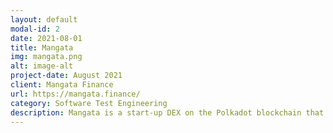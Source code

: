 ```yaml
---
layout: default
modal-id: 2
date: 2021-08-01
title: Mangata
img: mangata.png
alt: image-alt
project-date: August 2021
client: Mangata Finance
url: https://mangata.finance/
category: Software Test Engineering
description: Mangata is a start-up DEX on the Polkadot blockchain that hopes to combat MEV. I work with the testing team building out a robust distributed test infrastructure and supporting automated tests. 
---
```

